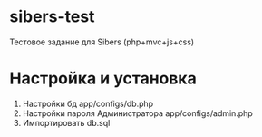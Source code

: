 # sibers-test
Тестовое задание для Sibers (php+mvc+js+css)

# Настройка и установка
1. Настройки бд app/configs/db.php
2. Настройки пароля Администратора app/configs/admin.php
3. Импортировать db.sql
